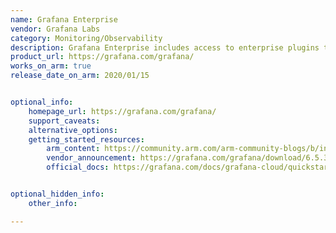 ```yaml
---
name: Grafana Enterprise
vendor: Grafana Labs
category: Monitoring/Observability
description: Grafana Enterprise includes access to enterprise plugins that take users existing data sources and allow user to drop them right into Grafana.
product_url: https://grafana.com/grafana/
works_on_arm: true
release_date_on_arm: 2020/01/15


optional_info:
    homepage_url: https://grafana.com/grafana/
    support_caveats:
    alternative_options:
    getting_started_resources:
        arm_content: https://community.arm.com/arm-community-blogs/b/internet-of-things-blog/posts/integrating-iot-edge-devices-with-cloud-native-analytics
        vendor_announcement: https://grafana.com/grafana/download/6.5.3?edition=enterprise&platform=arm
        official_docs: https://grafana.com/docs/grafana-cloud/quickstart/


optional_hidden_info:
    other_info:

---
```

